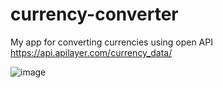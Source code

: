 # currency-converter
My app for converting currencies using open API https://api.apilayer.com/currency_data/


![image](https://user-images.githubusercontent.com/73948830/195444483-a04ed64a-b64a-4587-8438-7e132b90fee1.png)
